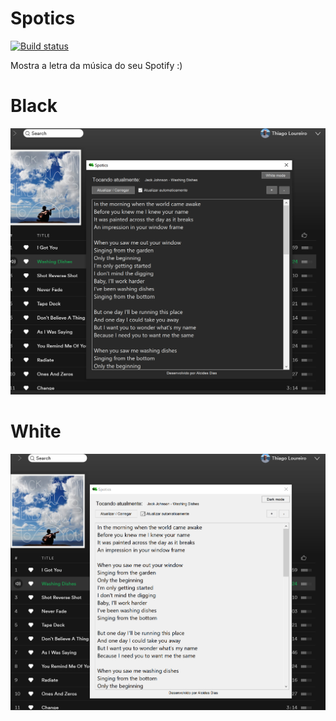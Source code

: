 # Spotics
[![Build status](https://ci.appveyor.com/api/projects/status/7i72vc6k6ln6al80?svg=true)](https://ci.appveyor.com/project/thiagoloureiro/spotics)

Mostra a letra da música do seu Spotify :)

# Black
![blackTheme](https://raw.githubusercontent.com/Arushidesu/spotics/master/print-black.PNG)

# White
![WhiteTheme](https://raw.githubusercontent.com/Arushidesu/spotics/master/print-white.PNG)

